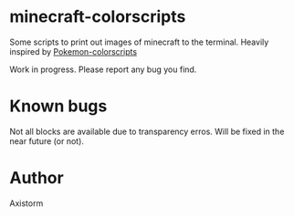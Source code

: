 # minecraft-colorscripts
Some scripts to print out images of minecraft to the terminal. Heavily inspired by [Pokemon-colorscripts](https://github.com/nuke-dash/pokemon-colorscripts-mac/)

Work in progress. Please report any bug you find.

# Known bugs
Not all blocks are available due to transparency erros. Will be fixed in the near future (or not).

# Author
Axistorm

